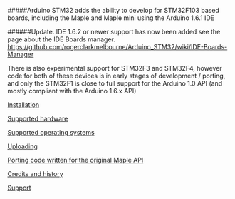 #####Arduino STM32 adds the ability to develop for STM32F103 based boards, including the Maple and Maple mini using the Arduino 1.6.1 IDE

######Update. IDE 1.6.2 or newer support has now been added see the page about the IDE Boards manager. https://github.com/rogerclarkmelbourne/Arduino_STM32/wiki/IDE-Boards-Manager

There is also experimental support for STM32F3 and STM32F4, however code for both of these devices is in early stages of development / porting, and only the STM32F1 is close to full support for the Arduino 1.0 API (and mostly compliant with the Arduino 1.6.x API)

[Installation](https://github.com/rogerclarkmelbourne/Arduino_STM32/wiki/Installation)

[Supported hardware](https://github.com/rogerclarkmelbourne/Arduino_STM32/wiki/Supported-hardware)

[Supported operating systems](https://github.com/rogerclarkmelbourne/Arduino_STM32/wiki/Supported-operating-systems)

[Uploading](https://github.com/rogerclarkmelbourne/Arduino_STM32/wiki/Uploading)

[Porting code written for the original Maple API](https://github.com/rogerclarkmelbourne/Arduino_STM32/wiki/Porting-code-written-for-the-original-Maple-API)

[Credits and history](https://github.com/rogerclarkmelbourne/Arduino_STM32/wiki/Credits-and-history)

[Support](http://forum.arduino.cc/index.php?topic=265904.new#new)
